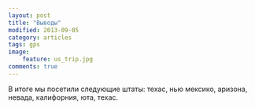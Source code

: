 ```yaml
---
layout: post
title: "Выводы"
modified: 2013-09-05
category: articles
tags: gps
image:
    feature: us_trip.jpg
comments: true
---
```


В итоге мы посетили следующие штаты: техас, нью мексико, аризона, невада, калифорния, юта, техас.
